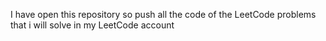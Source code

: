 I have open this repository so push all the code of the LeetCode problems that i will solve in my LeetCode account
